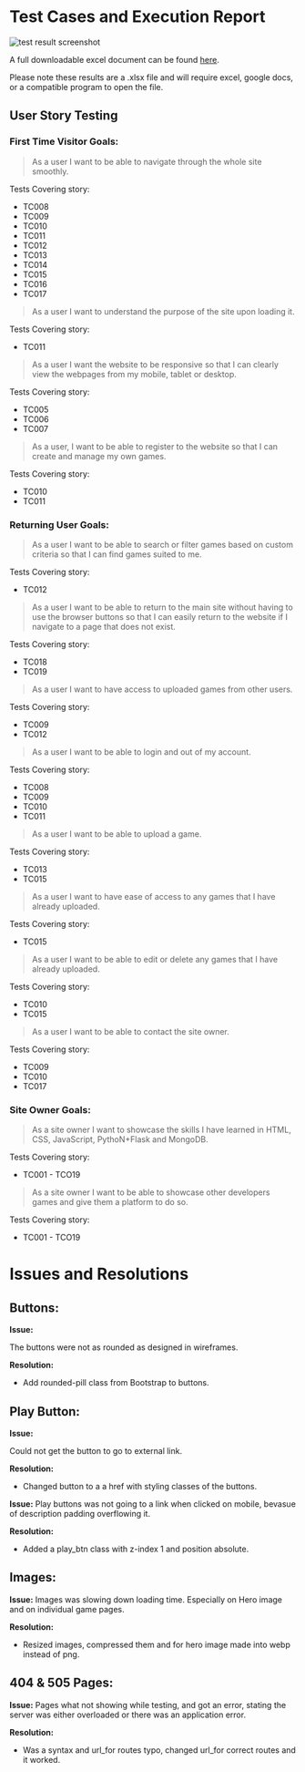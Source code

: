 # Test Cases and Execution Report

![test result screenshot](readme/testing/testresult.jpg)

A full downloadable excel document can be found [here](readme/testing/testResults.xlsx).

Please note these results are a .xlsx file and will require excel, google docs, or a compatible program to open the file.

## **User Story Testing**

### First Time Visitor Goals:
> As a user I want to be able to navigate through the whole site smoothly.

Tests Covering story:
* TC008
* TC009
* TC010
* TC011
* TC012
* TC013
* TC014
* TC015
* TC016
* TC017

> As a user I want to understand the purpose of the site upon loading it.

Tests Covering story:
* TC011

> As a user I want the website to be responsive so that I can clearly view the webpages from my mobile, tablet or desktop.

Tests Covering story:
* TC005
* TC006
* TC007

> As a user, I want to be able to register to the website so that I can create and manage my own games.

Tests Covering story:
* TC010
* TC011

### Returning User Goals:

> As a user I want to be able to search or filter games based on custom criteria so that I can find games suited to me.

Tests Covering story:
* TC012

> As a user I want to be able to return to the main site without having to use the browser buttons so that I can easily return to the website if I navigate to a page that does not exist.

Tests Covering story:
* TC018
* TC019

> As a user I want to have access to uploaded games from other users.

Tests Covering story:
* TC009
* TC012

> As a user I want to be able to login and out of my account.

Tests Covering story:
* TC008
* TC009
* TC010
* TC011

> As a user I want to be able to upload a game.

Tests Covering story:
* TC013
* TC015

> As a user I want to have ease of access to any games that I have already uploaded.

Tests Covering story:
* TC015

> As a user I want to be able to edit or delete any games that I have already uploaded.

Tests Covering story:
* TC010
* TC015

> As a user I want to be able to contact the site owner.

Tests Covering story:
* TC009
* TC010
* TC017

### Site Owner Goals:

> As a site owner I want to showcase the skills I have learned in HTML, CSS, JavaScript, PythoN+Flask and MongoDB.

Tests Covering story:
* TC001 - TCO19

> As a site owner I want to be able to showcase other developers games and give them a platform to do so.

Tests Covering story:
* TC001 - TCO19

# Issues and Resolutions

## Buttons:

**Issue:**

The buttons were not as rounded as designed in wireframes.

**Resolution:**
* Add rounded-pill class from Bootstrap to buttons.

## Play Button:

**Issue:**

Could not get the button to go to external link.

**Resolution:**
* Changed button to a a href with styling classes of the buttons.

**Issue:**
 Play buttons was not going to a link when clicked on mobile, bevasue of description padding overflowing it.

**Resolution:**
* Added a play_btn class with z-index 1 and position absolute. 


## Images:

**Issue:**
Images was slowing down loading time. Especially on Hero image and on individual game pages.

**Resolution:**
* Resized images, compressed them and for hero image made into webp instead of png.

## 404 & 505 Pages:

**Issue:**
Pages what not showing while testing, and got an error, stating the server was either overloaded or there was an application error. 

**Resolution:**
* Was a syntax and url_for routes typo, changed url_for correct routes and it worked. 



